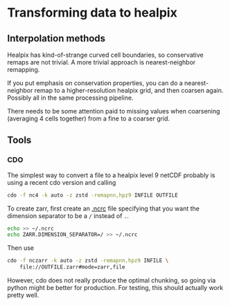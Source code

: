 # Transforming data to healpix

## Interpolation methods

Healpix has kind-of-strange curved cell boundaries, so conservative remaps are not trivial. A more trivial approach is nearest-neighbor remapping.

If you put emphasis on conservation properties, you can do a nearest-neighbor remap to a higher-resolution healpix grid, and then coarsen again. Possibly all in the same processing pipeline.

There needs to be some attention paid to missing values when coarsening (averaging 4 cells together) from a fine to a coarser grid.

## Tools

### CDO

The simplest way to convert a file to a healpix level 9 netCDF
 probably is using a recent cdo version and calling

```bash
cdo -f nc4 -k auto -z zstd -remapnn,hpz9 INFILE OUTFILE
```

To create zarr, first create an [.ncrc](https://github.com/Unidata/netcdf-c/blob/main/docs/quickstart_env.md) file specifying that you want the dimension separator to be a `/` instead of `.`.

```bash
echo >> ~/.ncrc
echo ZARR.DIMENSION_SEPARATOR=/ >> ~/.ncrc
```

Then use

```bash
cdo -f nczarr -k auto -z zstd -remapnn,hpz9 INFILE \
    file://OUTFILE.zarr#mode=zarr,file
```

However, cdo does not really produce the optimal chunking, so going via python might be better for production. For testing, this should actually work pretty well.

